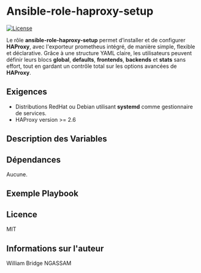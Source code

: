 # Ansible-role-haproxy-setup

[![License](https://img.shields.io/badge/license-MIT-blue.svg)](https://github.com/willbrid/ansible-role-haproxy-setup/blob/main/LICENSE)

Le rôle **ansible-role-haproxy-setup** permet d’installer et de configurer **HAProxy**, avec l'exporteur prometheus intégré, de manière simple, flexible et déclarative. Grâce à une structure YAML claire, les utilisateurs peuvent définir leurs blocs **global**, **defaults**, **frontends**, **backends** et **stats** sans effort, tout en gardant un contrôle total sur les options avancées de **HAProxy**.

## Exigences

- Distributions RedHat ou Debian utilisant **systemd** comme gestionnaire de services.
- HAProxy version >= 2.6

## Description des Variables

## Dépendances

Aucune.

## Exemple Playbook

## Licence

MIT

## Informations sur l'auteur

William Bridge NGASSAM
